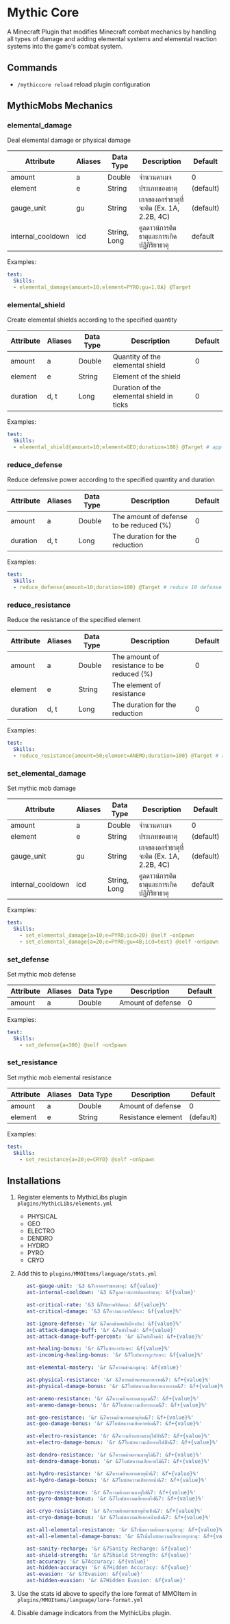 # Mythic Core

A Minecraft Plugin that modifies Minecraft combat mechanics by handling all types of damage and adding elemental systems and elemental reaction systems into the game's combat system.

## Commands

- `/mythiccore reload` reload plugin configuration

## MythicMobs Mechanics

### elemental_damage
Deal elemental damage or physical damage


| Attribute         | Aliases | Data Type    | Description                                | Default   |
|-------------------|---------|--------------|--------------------------------------------|-----------|
| amount            | a       | Double       | จำนวนดาเมจ                                 | 0         | 
| element           | e       | String       | ประเภทของธาตุ                              | (default) | 
| gauge_unit        | gu      | String       | เกจของออร่าธาตุที่จะติด (Ex. 1A, 2.2B, 4C) | (default) |
| internal_cooldown | icd     | String, Long | คูลดาวน์การติดธาตุและการเกิดปฏิกิริยาธาตุ  | default   | 

Examples:
```yml
test:
  Skills:
  - elemental_damage{amount=10;element=PYRO;gu=1.0A} @Target
```

### elemental_shield
Create elemental shields according to the specified quantity

| Attribute | Aliases | Data Type | Description                               | Default |
|-----------|---------|-----------|-------------------------------------------|---------|
| amount    | a       | Double    | Quantity of the elemental shield          | 0       | 
| element   | e       | String    | Element of the shield                     |         | 
| duration  | d, t    | Long      | Duration of the elemental shield in ticks | 0       |

Examples:
```yml
test:
  Skills:
  - elemental_shield{amount=10;element=GEO;duration=100} @Target # apply geo shield for 5 seconds
```

### reduce_defense
Reduce defensive power according to the specified quantity and duration

| Attribute | Aliases | Data Type | Description                             | Default  |
|-----------|---------|-----------|-----------------------------------------|----------|
| amount    | a       | Double    | The amount of defense to be reduced (%) | 0        | 
| duration  | d, t    | Long      | The duration for the reduction          | 0        |

Examples:
```yml
test:
  Skills:
  - reduce_defense{amount=10;duration=100} @Target # reduce 10 defense for 5 seconds
```

### reduce_resistance
Reduce the resistance of the specified element

| Attribute | Aliases | Data Type | Description                                | Default |
|-----------|---------|-----------|--------------------------------------------|---------|
| amount    | a       | Double    | The amount of resistance to be reduced (%) | 0       | 
| element   | e       | String    | The element of resistance                  |         |
| duration  | d, t    | Long      | The duration for the reduction             | 0       |

Examples:
```yml
test:
  Skills:
  - reduce_resistance{amount=50;element=ANEMO;duration=100} @Target # reduce 50% of anemo resistance
```

### set_elemental_damage
Set mythic mob damage

| Attribute         | Aliases | Data Type    | Description                                | Default   |
|-------------------|---------|--------------|--------------------------------------------|-----------|
| amount            | a       | Double       | จำนวนดาเมจ                                 | 0         | 
| element           | e       | String       | ประเภทของธาตุ                              | (default) | 
| gauge_unit        | gu      | String       | เกจของออร่าธาตุที่จะติด (Ex. 1A, 2.2B, 4C) | (default) |
| internal_cooldown | icd     | String, Long | คูลดาวน์การติดธาตุและการเกิดปฏิกิริยาธาตุ  | default   | 

Examples:
```yml
test:
  Skills:
    - set_elemental_damage{a=10;e=PYRO;icd=20} @self ~onSpawn
    - set_elemental_damage{a=20;e=PYRO;gu=4B;icd=test} @self ~onSpawn
```

### set_defense
Set mythic mob defense

| Attribute         | Aliases | Data Type      | Description       | Default   |
|-------------------|---------|----------------|-------------------|-----------|
| amount            | a       | Double         | Amount of defense | 0         | 

Examples:
```yml
test:
  Skills:
    - set_defense{a=300} @self ~onSpawn
```

### set_resistance
Set mythic mob elemental resistance

| Attribute | Aliases | Data Type | Description          | Default   |
|-----------|---------|-----------|----------------------|-----------|
| amount    | a       | Double    | Amount of defense    | 0         | 
| element   | e       | String    | Resistance element   | (default) |

Examples:
```yml
test:
  Skills:
    - set_resistance{a=20;e=CRYO} @self ~onSpawn
```

## Installations
1. Register elements to MythicLibs plugin `plugins/MythicLibs/elements.yml`
   - PHYSICAL
   - GEO
   - ELECTRO
   - DENDRO
   - HYDRO
   - PYRO
   - CRYO

2. Add this to `plugins/MMOItems/language/stats.yml`
   ```yaml
      ast-gauge-unit: '&3 &7เกจออร่าของธาตุ: &f{value}'
      ast-internal-cooldown: '&3 &7คูลดาวน์การติดออร่าธาตุ: &f{value}'
   
      ast-critical-rate: '&3 &7อัตราคริติคอล: &f{value}%'
      ast-critical-damage: '&3 &7ความแรงคริติคอล: &f{value}%'
   
      ast-ignore-defense: '&r &7มองข้ามพลังป้องกัน: &f{value}%'
      ast-attack-damage-buff: '&r &7พลังโจมตี: &f+{value}'
      ast-attack-damage-buff-percent: '&r &7พลังโจมตี: &f+{value}%'
   
      ast-healing-bonus: '&r &7โบบัสการรักษา: &f{value}%'
      ast-incoming-healing-bonus: '&r &7โบบัสการถูกรักษา: &f{value}%'
   
      ast-elemental-mastery: '&r &7ความชำนาญธาตุ: &f{value}'
   
      ast-physical-resistance: '&r &7ความต้านทานกายภาพ&7: &f+{value}%'
      ast-physical-damage-bonus: '&r &7โบนัสความเสียหายกายภาพ&7: &f+{value}%'
   
      ast-anemo-resistance: '&r &7ความต้านทานธาตุลม&7: &f+{value}%'
      ast-anemo-damage-bonus: '&r &7โบนัสความเสียหายลม&7: &f+{value}%'
   
      ast-geo-resistance: '&r &7ความต้านทานธาตุหิน&7: &f+{value}%'
      ast-geo-damage-bonus: '&r &7โบนัสความเสียหายหิน&7: &f+{value}%'
   
      ast-electro-resistance: '&r &7ความต้านทานธาตุไฟฟ้า&7: &f+{value}%'
      ast-electro-damage-bonus: '&r &7โบนัสความเสียหายไฟฟ้า&7: &f+{value}%'
   
      ast-dendro-resistance: '&r &7ความต้านทานธาตุไม้&7: &f+{value}%'
      ast-dendro-damage-bonus: '&r &7โบนัสความเสียหายไม้&7: &f+{value}%'
   
      ast-hydro-resistance: '&r &7ความต้านทานธาตุน้ำ&7: &f+{value}%'
      ast-hydro-damage-bonus: '&r &7โบนัสความเสียหายน้ำ&7: &f+{value}%'
   
      ast-pyro-resistance: '&r &7ความต้านทานธาตุไฟ&7: &f+{value}%'
      ast-pyro-damage-bonus: '&r &7โบนัสความเสียหายไฟ&7: &f+{value}%'
   
      ast-cryo-resistance: '&r &7ความต้านทานธาตุน้ำแข็ง&7: &f+{value}%'
      ast-cryo-damage-bonus: '&r &7โบนัสความเสียหายน้ำแข็ง&7: &f+{value}%'
   
      ast-all-elemental-resistance: '&r &7เพิ่มความต้านทานทุกธาตุ: &f+{value}%'
      ast-all-elemental-damage-bonus: '&r &7เพิ่มโบนัสความเสียหายทุกธาตุ: &f+{value}%'
   
      ast-sanity-recharge: '&r &7Sanity Recharge: &f{value}'
      ast-shield-strength: '&r &7Shield Strength: &f{value}'
      ast-accuracy: '&r &7Accuracy: &f{value}'
      ast-hidden-accuracy: '&r &7Hidden Accuracy: &f{value}'
      ast-evasion: '&r &7Evasion: &f{value}'
      ast-hidden-evasion: '&r &7Hidden Evasion: &f{value}'
   ```

3. Use the stats id above to specify the lore format of MMOItem in `plugins/MMOItems/language/lore-format.yml`
4. Disable damage indicators from the MythicLibs plugin.